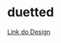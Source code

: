 # duetted

[Link do Design](https://www.figma.com/design/ggteFqrYQ3gpwIWzjyDkmu/Untitled?node-id=0-1&t=6XyL1zDeptUCetSA-1 "Protótipo Figma")
